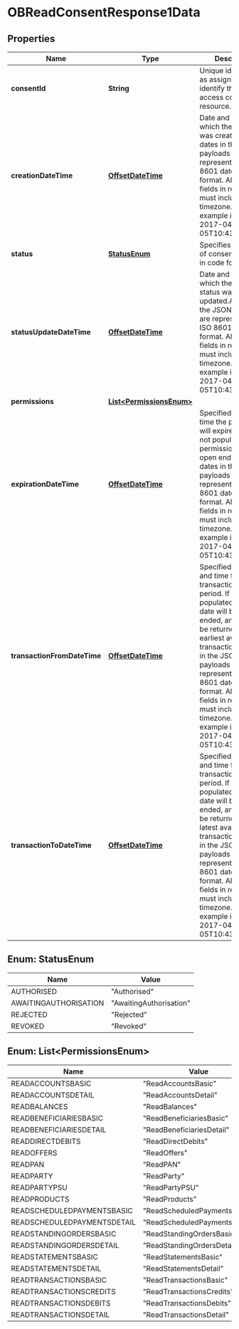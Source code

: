 

# OBReadConsentResponse1Data

## Properties

Name | Type | Description | Notes
------------ | ------------- | ------------- | -------------
**consentId** | **String** | Unique identification as assigned to identify the account access consent resource. | 
**creationDateTime** | [**OffsetDateTime**](OffsetDateTime.md) | Date and time at which the resource was created.All dates in the JSON payloads are represented in ISO 8601 date-time format.  All date-time fields in responses must include the timezone. An example is below: 2017-04-05T10:43:07+00:00 | 
**status** | [**StatusEnum**](#StatusEnum) | Specifies the status of consent resource in code form. | 
**statusUpdateDateTime** | [**OffsetDateTime**](OffsetDateTime.md) | Date and time at which the resource status was updated.All dates in the JSON payloads are represented in ISO 8601 date-time format.  All date-time fields in responses must include the timezone. An example is below: 2017-04-05T10:43:07+00:00 | 
**permissions** | [**List&lt;PermissionsEnum&gt;**](#List&lt;PermissionsEnum&gt;) |  | 
**expirationDateTime** | [**OffsetDateTime**](OffsetDateTime.md) | Specified date and time the permissions will expire. If this is not populated, the permissions will be open ended.All dates in the JSON payloads are represented in ISO 8601 date-time format.  All date-time fields in responses must include the timezone. An example is below: 2017-04-05T10:43:07+00:00 |  [optional]
**transactionFromDateTime** | [**OffsetDateTime**](OffsetDateTime.md) | Specified start date and time for the transaction query period. If this is not populated, the start date will be open ended, and data will be returned from the earliest available transaction.All dates in the JSON payloads are represented in ISO 8601 date-time format.  All date-time fields in responses must include the timezone. An example is below: 2017-04-05T10:43:07+00:00 |  [optional]
**transactionToDateTime** | [**OffsetDateTime**](OffsetDateTime.md) | Specified end date and time for the transaction query period. If this is not populated, the end date will be open ended, and data will be returned to the latest available transaction.All dates in the JSON payloads are represented in ISO 8601 date-time format.  All date-time fields in responses must include the timezone. An example is below: 2017-04-05T10:43:07+00:00 |  [optional]



## Enum: StatusEnum

Name | Value
---- | -----
AUTHORISED | &quot;Authorised&quot;
AWAITINGAUTHORISATION | &quot;AwaitingAuthorisation&quot;
REJECTED | &quot;Rejected&quot;
REVOKED | &quot;Revoked&quot;



## Enum: List&lt;PermissionsEnum&gt;

Name | Value
---- | -----
READACCOUNTSBASIC | &quot;ReadAccountsBasic&quot;
READACCOUNTSDETAIL | &quot;ReadAccountsDetail&quot;
READBALANCES | &quot;ReadBalances&quot;
READBENEFICIARIESBASIC | &quot;ReadBeneficiariesBasic&quot;
READBENEFICIARIESDETAIL | &quot;ReadBeneficiariesDetail&quot;
READDIRECTDEBITS | &quot;ReadDirectDebits&quot;
READOFFERS | &quot;ReadOffers&quot;
READPAN | &quot;ReadPAN&quot;
READPARTY | &quot;ReadParty&quot;
READPARTYPSU | &quot;ReadPartyPSU&quot;
READPRODUCTS | &quot;ReadProducts&quot;
READSCHEDULEDPAYMENTSBASIC | &quot;ReadScheduledPaymentsBasic&quot;
READSCHEDULEDPAYMENTSDETAIL | &quot;ReadScheduledPaymentsDetail&quot;
READSTANDINGORDERSBASIC | &quot;ReadStandingOrdersBasic&quot;
READSTANDINGORDERSDETAIL | &quot;ReadStandingOrdersDetail&quot;
READSTATEMENTSBASIC | &quot;ReadStatementsBasic&quot;
READSTATEMENTSDETAIL | &quot;ReadStatementsDetail&quot;
READTRANSACTIONSBASIC | &quot;ReadTransactionsBasic&quot;
READTRANSACTIONSCREDITS | &quot;ReadTransactionsCredits&quot;
READTRANSACTIONSDEBITS | &quot;ReadTransactionsDebits&quot;
READTRANSACTIONSDETAIL | &quot;ReadTransactionsDetail&quot;



